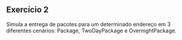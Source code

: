 ## Exercício 2
Simula a entrega de pacotes para um determinado endereço em 3 diferentes cenários: Package, TwoDayPackage e OvernightPackage.